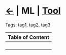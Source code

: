 # [<-]() | ML | [Tool](http://localhost:3000/tools) 

Tags: tag1, tag2, tag3

| Table of Content |
| ---------------- |
| [](/.md) |
| [](/.md) |
| [](/.md) |
| [](/.md) |

